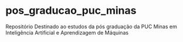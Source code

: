 # pos_graducao_puc_minas
Repositório Destinado ao estudos da pós graduação da PUC Minas em Inteligência Artificial e Aprendizagem de Máquinas
